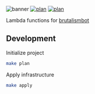 ![banner](https://brutalismbot.com/banner.png)
[![plan](https://github.com/brutalismbot/mail/workflows/plan/badge.svg)](https://github.com/brutalismbot/mail/actions)
[![plan](https://img.shields.io/github/workflow/status/brutalismbot/mail/plan?logo=github&style=flat-square)](https://github.com/brutalismbot/mail/actions)

Lambda functions for [brutalismbot](https://brutalismbot.com)

## Development

Initialize project

```bash
make plan
```

Apply infrastructure

```bash
make apply
```
